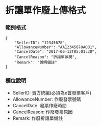 # 折讓單作廢上傳格式

### 範例格式
```
{
    "SellerID": "12345678",
    "AllowanceNumber": "AA12345678A001",
    "CancelDate": "2017-06-13T05:01:30",
    "CancelReason": "折讓單誤開",
    "Remark": "說明備註"
}
```
### 欄位說明
* SellerID: 賣方統編\(必須為e首發票客戶\)
* AllowanceNumber: 作廢發票號碼
* CancelDate: 發票作廢時間
* CancelReason: 作廢發票原因
* Remark: 作廢折讓單備註
